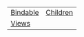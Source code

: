 |                                                                                                 |                                                                                                 |
| ----------------------------------------------------------------------------------------------- | ----------------------------------------------------------------------------------------------- |
| [Bindable](https://hamedfathi.gitbook.io/aurelia-2-doc-api/runtime/templating/literal/bindable) | [Children](https://hamedfathi.gitbook.io/aurelia-2-doc-api/runtime/templating/literal/children) |
| [Views](https://hamedfathi.gitbook.io/aurelia-2-doc-api/runtime/templating/literal/views)       |                                                                                                 |